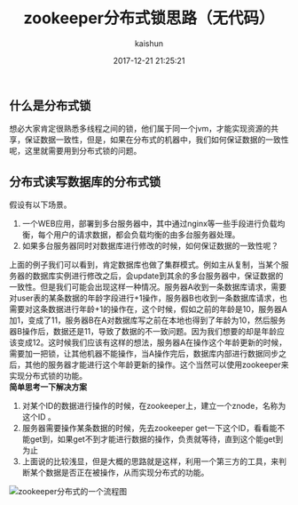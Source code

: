﻿---
title: zookeeper分布式锁思路（无代码）
date: 2017-12-21 21:25:21
tags: [zookeeper]
categories: [架构]
author: kaishun
id: 125
permalink: zookeeper6
---

## 什么是分布式锁  
想必大家肯定很熟悉多线程之间的锁，他们属于同一个jvm，才能实现资源的共享，保证数据一致性，但是，如果在分布式的机器中，我们如何保证数据的一致性呢，这里就需要用到分布式锁的问题。  
<!-- more -->  
## 分布式读写数据库的分布式锁   
假设有以下场景。  
1. 一个WEB应用，部署到多台服务器中，其中通过nginx等一些手段进行负载均衡，每个用户的请求数据，都会负载均衡的由多台服务器处理。  
2. 如果多台服务器同时对数据库进行修改的时候，如何保证数据的一致性呢？  

上面的例子我们可以看到，肯定数据库也做了集群模式。例如主从复制，当某个服务器的数据库实例进行修改之后，会update到其余的多台服务器中，保证数据的一致性。但是我们可能会出现这样一种情况。服务器A收到一条数据库请求，需要对user表的某条数据的年龄字段进行+1操作，服务器B也收到一条数据库请求，也需要对这条数据进行年龄+1的操作在，这个时候，假如之前的年龄是10，服务器A加1，变成了11，服务器B在A对数据库写之前在本地也得到了年龄为10，然后服务器B操作后，数据还是11，导致了数据的不一致问题。因为我们想要的却是年龄应该变成12。这时候我们应该有这样的想法，服务器A在操作这个年龄更新的时候，需要加一把锁，让其他机器不能操作，当A操作完后，数据库内部进行数据同步之后，其他的服务器才能进行这个年龄更新的操作。这个当然可以使用zookeeper来实现分布式锁的功能。    
**简单思考一下解决方案**
1. 对某个ID的数据进行操作的时候，在zookeeper上，建立一个znode，名称为这个ID 。  
2. 服务器需要操作某条数据的时候，先去zookeeper get一下这个ID，看看能不能get到，如果get不到才能进行数据的操作，负责就等待，直到这个能get到为止  
3. 上面说的比较浅显，但是大概的思路就是这样，利用一个第三方的工具，来判断某个数据是否正在被操作，从而实现分布式的功能。  

![zookeeper分布式的一个流程图](http://or49tneld.bkt.clouddn.com/17-10-15/63482667.jpg)  
